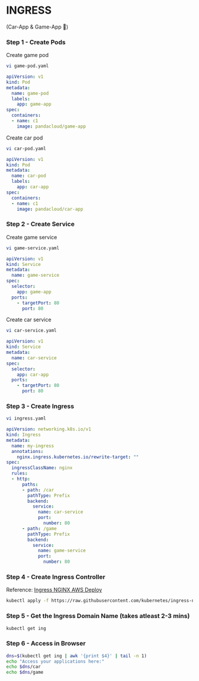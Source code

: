 # INGRESS 
(Car-App & Game-App 🚀)

### Step 1 - Create Pods
Create game pod
```sh
vi game-pod.yaml
```
```yaml
apiVersion: v1
kind: Pod
metadata:
  name: game-pod
  labels:
    app: game-app
spec:
  containers:
  - name: c1
    image: pandacloud/game-app
```
Create car pod
```sh
vi car-pod.yaml
```
```yaml
apiVersion: v1
kind: Pod
metadata:
  name: car-pod
  labels:
    app: car-app
spec:
  containers:
  - name: c1
    image: pandacloud/car-app
```

### Step 2 - Create Service
Create game service
```sh
vi game-service.yaml
```
```yaml
apiVersion: v1
kind: Service
metadata:
  name: game-service
spec:
  selector:
    app: game-app
  ports:
    - targetPort: 80
      port: 80
```

Create car service
```sh
vi car-service.yaml
```
```yaml
apiVersion: v1
kind: Service
metadata:
  name: car-service
spec:
  selector:
    app: car-app
  ports:
    - targetPort: 80
      port: 80
```

### Step 3 - Create Ingress
```sh
vi ingress.yaml
```
```yaml
apiVersion: networking.k8s.io/v1
kind: Ingress
metadata:
  name: my-ingress
  annotations:
    nginx.ingress.kubernetes.io/rewrite-target: ""
spec:
  ingressClassName: nginx
  rules:
  - http:
      paths:
      - path: /car
        pathType: Prefix
        backend:
          service:
            name: car-service
            port:
              number: 80
      - path: /game
        pathType: Prefix
        backend:
          service:
            name: game-service
            port:
              number: 80

```

### Step 4 - Create Ingress Controller
Reference: [Ingress NGINX AWS Deploy](https://kubernetes.github.io/ingress-nginx/deploy/#aws)
```sh
kubectl apply -f https://raw.githubusercontent.com/kubernetes/ingress-nginx/controller-v1.13.1/deploy/static/provider/aws/deploy.yaml
```

### Step 5 - Get the Ingress Domain Name (takes atleast 2-3 mins)
```sh
kubectl get ing
```

### Step 6 - Access in Browser
```sh
dns=$(kubectl get ing | awk '{print $4}' | tail -n 1)
echo "Access your applications here:"
echo $dns/car
echo $dns/game
```
